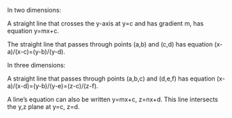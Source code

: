 In two dimensions:

A straight line that crosses the y-axis at y=c and has gradient m, has
equation y=mx+c.

The straight line that passes through points (a,b) and (c,d) has
equation (x-a)/(x-c)=(y-b)/(y-d).

In three dimensions:

A straight line that passes through points (a,b,c) and (d,e,f) has
equation (x-a)/(x-d)=(y-b)/(y-e)=(z-c)/(z-f).

A line’s equation can also be written y=mx+c, z=nx+d. This line
intersects the y,z plane at y=c, z=d.
